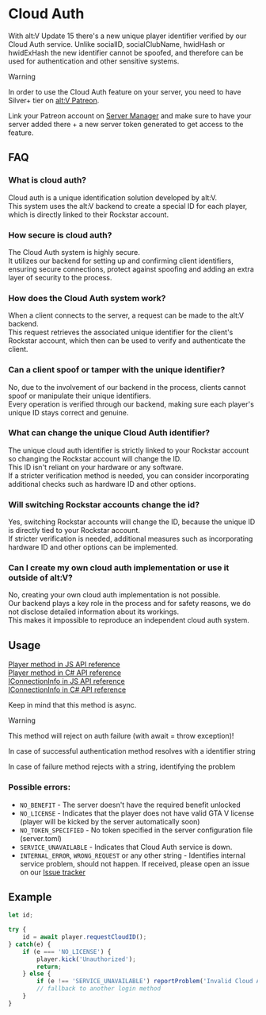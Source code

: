 # Cloud Auth

With alt:V Update 15 there's a new unique player identifier verified by our Cloud Auth service. Unlike socialID, socialClubName, hwidHash or hwidExHash the new identifier cannot be spoofed, and therefore can be used for authentication and other sensitive systems.

> [!WARNING]
> In order to use the Cloud Auth feature on your server, you need to have Silver+ tier on [alt:V Patreon](https://go.altv.mp/patreon).
> 
> Link your Patreon account on [Server Manager](https://my.alt-mp.com/) and make sure to have your server added there + a new server token generated to get access to the feature.

## FAQ

### What is cloud auth?
Cloud auth is a unique identification solution developed by alt:V.\
This system uses the alt:V backend to create a special ID for each player, which is directly linked to their Rockstar account.

### How secure is cloud auth?
The Cloud Auth system is highly secure.\
It utilizes our backend for setting up and confirming client identifiers, ensuring secure connections, protect against spoofing and adding an extra layer of security to the process.

### How does the Cloud Auth system work?
When a client connects to the server, a request can be made to the alt:V backend.\
This request retrieves the associated unique identifier for the client's Rockstar account, which then can be used to verify and authenticate the client.

### Can a client spoof or tamper with the unique identifier?
No, due to the involvement of our backend in the process, clients cannot spoof or manipulate their unique identifiers.\
Every operation is verified through our backend, making sure each player's unique ID stays correct and genuine.

### What can change the unique Cloud Auth identifier?
The unique cloud auth identifier is strictly linked to your Rockstar account so changing the Rockstar account will change the ID.\
This ID isn't reliant on your hardware or any software.\
If a stricter verification method is needed, you can consider incorporating additional checks such as hardware ID and other options.

### Will switching Rockstar accounts change the id?
Yes, switching Rockstar accounts will change the ID, because the unique ID is directly tied to your Rockstar account.\
If stricter verification is needed, additional measures such as incorporating hardware ID and other options can be implemented.

### Can I create my own cloud auth implementation or use it outside of alt:V?
No, creating your own cloud auth implementation is not possible.\
Our backend plays a key role in the process and for safety reasons, we do not disclose detailed information about its workings.\
This makes it impossible to reproduce an independent cloud auth system.

## Usage

[Player method in JS API reference](https://docs.altv.mp/js/api/alt-server.Player.html#_altmp_altv_types_alt_server_Player_requestCloudID) <br>
[Player method in C# API reference](https://docs.altv.mp/cs/api/AltV.Net.Elements.Entities.ConnectionInfo.html#AltV_Net_Elements_Entities_ConnectionInfo_RequestCloudId) <br>
[IConnectionInfo in JS API reference](https://docs.altv.mp/js/api/alt-server.IConnectionInfo.html#_altmp_altv_types_alt_server_IConnectionInfo_requestCloudID) <br>
[IConnectionInfo in C# API reference](https://docs.altv.mp/cs/api/AltV.Net.Elements.Entities.IConnectionInfo.html#AltV_Net_Elements_Entities_IConnectionInfo_RequestCloudId)

Keep in mind that this method is async.

> [!WARNING]
> This method will reject on auth failure (with await = throw exception)!

In case of successful authentication method resolves with a identifier string

In case of failure method rejects with a string, identifying the problem

### Possible errors:

- `NO_BENEFIT` - The server doesn't have the required benefit unlocked
- `NO_LICENSE` - Indicates that the player does not have valid GTA V license (player will be kicked by the server automatically soon)
- `NO_TOKEN_SPECIFIED` - No token specified in the server configuration file (server.toml)
- `SERVICE_UNAVAILABLE` - Indicates that Cloud Auth service is down.
- `INTERNAL_ERROR`, `WRONG_REQUEST` or any other string - Identifies internal service problem, should not happen. If received, please open an issue on our [Issue tracker](https://github.com/altmp/altv-issues/issues)

## Example

```js
let id;

try {
    id = await player.requestCloudID();
} catch(e) {
    if (e === 'NO_LICENSE') {
        player.kick('Unauthorized');
        return;
    } else {
        if (e !== 'SERVICE_UNAVAILABLE') reportProblem('Invalid Cloud Auth response: ' + e);
        // fallback to another login method
    }
}
```
